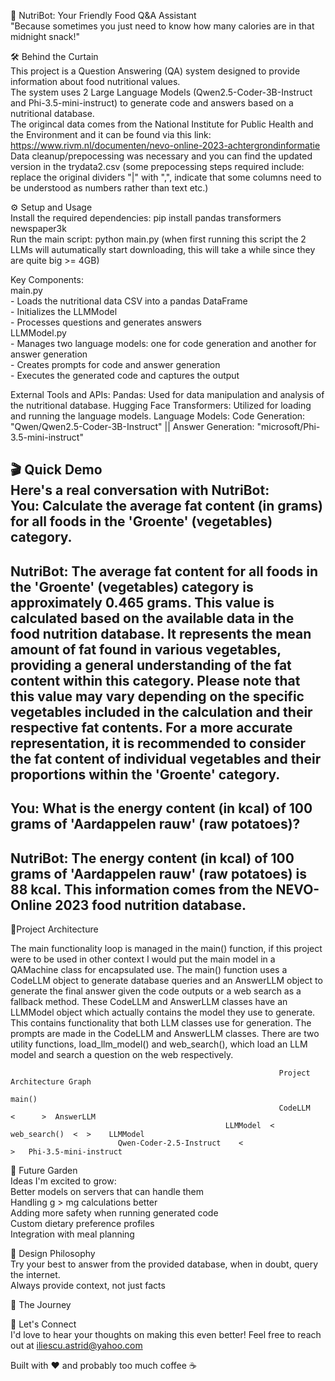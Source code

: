 🥑 NutriBot: Your Friendly Food Q&A Assistant <br />
"Because sometimes you just need to know how many calories are in that midnight snack!"

🛠️ Behind the Curtain <br />
This project is a Question Answering (QA) system designed to provide information about food nutritional values. <br />
The system uses 2 Large Language Models (Qwen2.5-Coder-3B-Instruct and Phi-3.5-mini-instruct)
to generate code and answers based on a nutritional database. <br />
The origincal data comes from the National Institute for Public Health and the Environment and it can be found via this link: https://www.rivm.nl/documenten/nevo-online-2023-achtergrondinformatie <br />
Data cleanup/prepocessing was necessary and you can find the updated version in the trydata2.csv (some prepocessing steps required include: replace the original dividers "|" with ",", indicate that some 
columns need to be understood as numbers rather than text etc.) 

⚙️ Setup and Usage <br />
Install the required dependencies: pip install pandas transformers newspaper3k <br />
Run the main script: python main.py  (when first running this script the 2 LLMs will autumatically start downloading, this will take a while since they are quite big >= 4GB)

Key Components: <br />
    main.py<br />
        - Loads the nutritional data CSV into a pandas DataFrame <br />
        - Initializes the LLMModel<br />
        - Processes questions and generates answers <br />
    LLMModel.py<br />
        - Manages two language models: one for code generation and another for answer generation<br />
        - Creates prompts for code and answer generation<br />
        - Executes the generated code and captures the output <br />

External Tools and APIs:
    Pandas: Used for data manipulation and analysis of the nutritional database.
    Hugging Face Transformers: Utilized for loading and running the language models.
    Language Models: Code Generation: "Qwen/Qwen2.5-Coder-3B-Instruct" || Answer Generation: "microsoft/Phi-3.5-mini-instruct"


🎬 Quick Demo<br />
Here's a real conversation with NutriBot:<br />
You: Calculate the average fat content (in grams) for all foods in the 'Groente' (vegetables) category.<br />
--------------------------------------------------
NutriBot: The average fat content for all foods in the 'Groente' (vegetables) category is approximately 0.465 grams. This value is calculated based on the available data
in the food nutrition database. It represents the mean amount of fat found in various vegetables, providing a general understanding of the fat content within this category.
Please note that this value may vary depending on the specific vegetables included in the calculation and their respective fat contents. For a more accurate representation,
it is recommended to consider the fat content of individual vegetables and their proportions within the 'Groente' category.
--------------------------------------------------

You: What is the energy content (in kcal) of 100 grams of 'Aardappelen rauw' (raw potatoes)?
--------------------------------------------------
NutriBot:
The energy content (in kcal) of 100 grams of 'Aardappelen rauw' (raw potatoes) is 88 kcal. This information comes from the NEVO-Online 2023 food nutrition database.
--------------------------------------------------


📐Project Architecture

The main functionality loop is managed in the main() function, if this project were to be used in other context I would put the main model in a QAMachine class for encapsulated use.
The main() function uses a CodeLLM object to generate database queries and an AnswerLLM object to generate the final answer given the code outputs or a web search as a fallback method.
These CodeLLM and AnswerLLM classes have an LLMModel object which actually contains the model they use to generate. This contains functionality that both LLM classes use for generation.
The prompts are made in the CodeLLM and AnswerLLM classes. There are two utility functions, load_llm_model() and web_search(), which load an LLM model and search a question on the web respectively.

                                                                Project Architecture Graph
                                                                        main()
                                                                CodeLLM   <      >  AnswerLLM
                                                    LLMModel  <        web_search()  <  >    LLMModel
                            Qwen-Coder-2.5-Instruct    <                                         >   Phi-3.5-mini-instruct


🌱 Future Garden <br />
Ideas I'm excited to grow: <br />
Better models on servers that can handle them<br />
Handling g > mg calculations better<br />
Adding more safety when running generated code<br />
Custom dietary preference profiles<br />
Integration with meal planning<br />

🎨 Design Philosophy<br />
Try your best to answer from the provided database, when in doubt, query the internet.<br />
Always provide context, not just facts<br />

🎯 The Journey


🤝 Let's Connect<br />
I'd love to hear your thoughts on making this even better! Feel free to reach out at iliescu.astrid@yahoo.com

Built with ❤️ and probably too much coffee ☕
